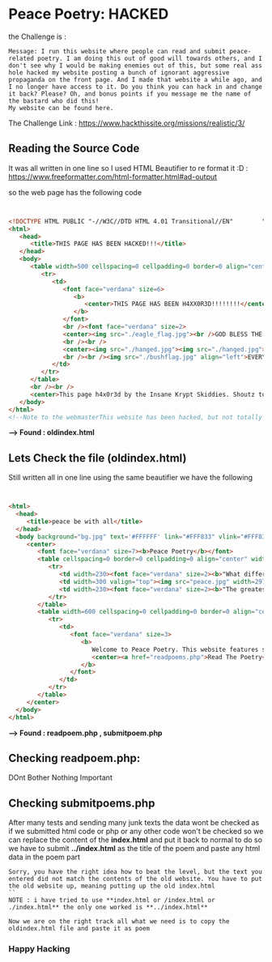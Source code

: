 # Peace Poetry: HACKED

the Challenge is :
```text
Message: I run this website where people can read and submit peace-related poetry. I am doing this out of good will towards others, and I don't see why I would be making enemies out of this, but some real ass hole hacked my website posting a bunch of ignorant aggressive propaganda on the front page. And I made that website a while ago, and I no longer have access to it. Do you think you can hack in and change it back? Please? Oh, and bonus points if you message me the name of the bastard who did this!
My website can be found here.
```
The Challenge Link : https://www.hackthissite.org/missions/realistic/3/

## Reading the Source Code 
It was all written in one line so I used HTML Beautifier to re format it :D : https://www.freeformatter.com/html-formatter.html#ad-output

so the web page has the following code
```html


<!DOCTYPE HTML PUBLIC "-//W3C//DTD HTML 4.01 Transitional//EN"        "http://www.w3.org/TR/1999/REC-html401-19991224/loose.dtd">
<html>
   <head>
      <title>THIS PAGE HAS BEEN HACKED!!!</title>
   </head>
   <body>
      <table width=500 cellspacing=0 cellpadding=0 border=0 align="center">
         <tr>
            <td>
               <font face="verdana" size=6>
                  <b>
                     <center>THIS PAGE HAS BEEN H4XX0R3D!!!!!!!!</center>
                  </b>
               </font>
               <br /><font face="verdana" size=2>
               <center><img src="./eagle_flag.jpg"><br />GOD BLESS THE UNITED STATES<br />THE BEST COUNTRY ON THE PLANET<br />EVERYONE ELSE JUST BETTER BACK DOWN<br />IF YOU AREN'T WITH US, YOU'RE WITH THE TERRORISTS!</center>
               <br /><br />
               <center><img src="./hanged.jpg"><img src="./hanged.jpg"><img src="./hanged.jpg"><img src="./hanged.jpg"><img src="./hanged.jpg"><br /><br /><b>PEOPLE WHO OPPOSE WAR WITH IRAQ ARE TRAITORS TO AMERICA AND SHOULD BE <u>HANGED</u> LIKE THE TERRORISTS THEY ARE</b></center>
               <br /><br /><img src="./bushflag.jpg" align="left">EVERYONE MUST REALIZE THAT GEORGE W. BUSH IS THE GREATEST PRESIDENT OF ALL TIME, HE SHOULD BE IN OFFICE FOREVER AND WE SHOULD NOT HOLD ELECTIONS ANYMORE HE IS THE SUPREME LEADER WE ALL MUST FOLLOW HIS ORDERS, HE IS <b>GOD</b>.<br /><br /><br />Those 'peace' advocates are nothing but hypocritical hate-spewing liberals. Can't they see that the only way to make peace is to make war? They should stop thinking so much, cut their hair, and get a job.<br /><br />
            </td>
         </tr>
      </table>
      <br /><br />
      <center>This page h4x0r3d by the Insane Krypt Skiddies. Shoutz to Ultra Death Laser, Master Of Disaster, and Doctor Doom.</center>
   </body>
</html>
<!--Note to the webmasterThis website has been hacked, but not totally destroyed. The old website is still up. I simply copied the old index.html file to oldindex.html and remade this one. Sorry about the inconvenience.-->
```
**--> Found : oldindex.html**

## Lets Check the file (oldindex.html)
 Still written all in one line using the same beautifier we have the following 
 ```html


<html>
   <head>
      <title>peace be with all</title>
   </head>
   <body background="bg.jpg" text='#FFFFFF' link="#FFF833" vlink="#FFF833">
      <center>
         <font face="verdana" size=7><b>Peace Poetry</b></font>
         <table cellspacing=0 border=0 cellpadding=0 align="center" width=760>
            <tr>
               <td width=230><font face="verdana" size=2><b>"What difference does it make to the dead, the orphans and the homeless, whether the mad destruction is wrought under the name of totalitarianism or the holy name of liberty and democracy?" - Mahatma Gandi<br /><br />"A war is not won if the defeated enemy has not been turned into a friend."</b></font></td>
               <td width=300 valign="top"><img src="peace.jpg" width=297 height=300></td>
               <td width=230><font face="verdana" size=2><b>"The greatest purveyor of violence in the world today is my own government. For the sake of hundreds of thousands trembling under our violence, I cannot be silent." - Martin Luther King Jr.<br /><br />"The nationalist not only does not disapprove of atrocities committed by his own side, but he has a remarkable capacity for not even hearing about them." - George Orwell</b></font></td>
            </tr>
         </table>
         <table width=600 cellspacing=0 cellpadding=0 border=0 align="center">
            <tr>
               <td>
                  <font face="verdana" size=3>
                     <b>
                        Welcome to Peace Poetry. This website features several poems crying out for freedom, liberty, justice, peace, love and understanding.  You can also submit your own poetry!<br /><br />
                        <center><a href="readpoems.php">Read The Poetry</a> | <a href="submitpoems.php">Submit Poetry</a><br /><br /></center>
                     </b>
                  </font>
               </td>
            </tr>
         </table>
      </center>
   </body>
</html>

```
**--> Found : readpoem.php , submitpoem.php**

## Checking readpoem.php:
DOnt Bother Nothing Important 
## Checking submitpoems.php
After many tests and sending many junk texts the data wont be checked as if we submitted html code or php or any other code won't be checked
so we can replace the content of the **index.html** and put it back to normal 
to do so we have to submit **../index.html** as the title of the poem and paste any html data in the poem part
```text
Sorry, you have the right idea how to beat the level, but the text you entered did not match the contents of the old website. You have to put the old website up, meaning putting up the old index.html
``
NOTE : i have tried to use **index.html or /index.html or ./index.html** the only one worked is **../index.html**

Now we are on the right track all what we need is to copy the oldindex.html file and paste it as poem
```
### Happy Hacking


